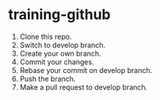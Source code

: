 # training-github


1. Clone this repo.
2. Switch to develop branch.
3. Create your own branch.
4. Commit your changes.
5. Rebase your commit on develop branch.
6. Push the branch.
7. Make a pull request to develop branch.
